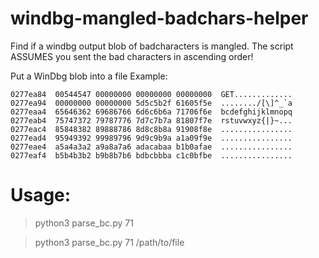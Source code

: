 # windbg-mangled-badchars-helper
Find if a windbg output blob of badcharacters is mangled.
The script ASSUMES you sent the bad characters in ascending order!

Put a WinDbg blob into a file
Example:
```
0277ea84  00544547 00000000 00000000 00000000  GET.............
0277ea94  00000000 00000000 5d5c5b2f 61605f5e  ......../[\]^_`a
0277eaa4  65646362 69686766 6d6c6b6a 71706f6e  bcdefghijklmnopq
0277eab4  75747372 79787776 7d7c7b7a 81807f7e  rstuvwxyz{|}~...
0277eac4  85848382 89888786 8d8c8b8a 91908f8e  ................
0277ead4  95949392 99989796 9d9c9b9a a1a09f9e  ................
0277eae4  a5a4a3a2 a9a8a7a6 adacabaa b1b0afae  ................
0277eaf4  b5b4b3b2 b9b8b7b6 bdbcbbba c1c0bfbe  ................
```

# Usage:
>python3 parse_bc.py 71

>python3 parse_bc.py 71 /path/to/file
